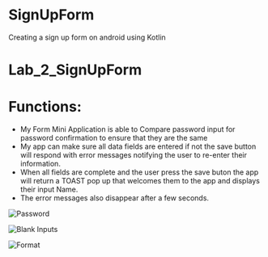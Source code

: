 # SignUpForm
Creating a sign up form on android using Kotlin

# Lab_2_SignUpForm

# Functions:
  - My Form Mini Application is able to Compare password input for password confirmation to ensure that they are the same
  - My app can make sure all data fields are entered if not the save button will respond with error messages notifying the user to re-enter their information.
  - When all fields are complete and the user press the save buton the app will return a TOAST pop up that welcomes them to the app and displays their input Name.
  - The error messages also disappear after a few seconds. 
  
  
 ![Password](https://imgur.com/DM16prC)
 
 ![Blank Inputs](https://imgur.com/g6lLj3M)
 
 ![Format](https://imgur.com/vivFEfx)
 
